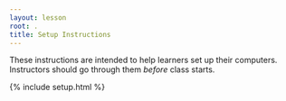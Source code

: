 ```yaml
---
layout: lesson
root: .
title: Setup Instructions
---
```

These instructions are intended to help learners set up their computers.
Instructors should go through them *before* class starts.

{% include setup.html %}
